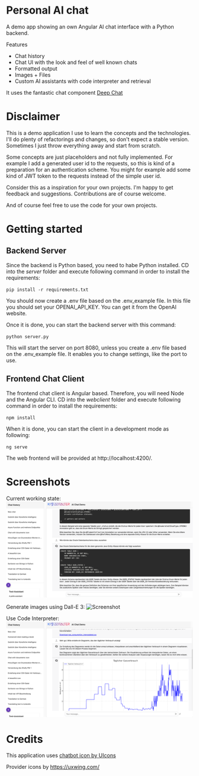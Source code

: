 # Personal AI chat

A demo app showing an own Angular AI chat interface with a Python backend.

Features

- Chat history
- Chat UI with the look and feel of well known chats
- Formatted output
- Images + Files
- Custom AI assistants with code interpreter and retrieval

It uses the fantastic chat component [Deep Chat](https://github.com/OvidijusParsiunas/deep-chat)



# Disclaimer
This is a demo application I use to learn the concepts and the technologies.
I'll do plenty of refactorings and changes, so don't expect a stable version.
Sometimes I just throw everything away and start from scratch.

Some concepts are just placeholders and not fully implemented. For example I add a 
generated user id to the requests, so this is kind of a preparation for an authentication
scheme. You might for example add some kind of JWT token to the requests instead of the simple
user id.

Consider this as a inspiration for your own projects. I'm happy to get feedback and suggestions.
Contributions are of course welcome.

And of course feel free to use the code for your own projects.

# Getting started

## Backend Server

Since the backend is Python based, you need to habe Python installed. CD into the _server_ folder
and execute following command in order to install the requirements:

`pip install -r requirements.txt`

You should now create a .env file based on the .env_example file. In this file you should
set your OPENAI_API_KEY. You can get it from the OpenAI website.

Once it is done, you can start the backend server with this command:

`python server.py`

This will start the server on port 8080, unless you create a .env file based on the .env_example file.
It enables you to change settings, like the port to use.

## Frontend Chat Client

The frontend chat client is Angular based. Therefore, you will need Node and the Angular CLI. CD into the _webclient_
folder
and execute following command in order to install the requirements:

`npm install`

When it is done, you can start the client in a development mode as following:

`ng serve`

The web frontend will be provided at http://localhost:4200/.

# Screenshots

Current working state:
![Screenshot](doc/chat-demo.png)

Generate images using Dall-E 3:
![Screenshot](doc/chat-demo-img.png)

Use Code Interpreter:
![Screenshot](doc/chat-demo-interpreter.png)

# Credits

This application uses <a href="https://www.freepik.com/icons/chatbot">chatbot icon by UIcons</a>

Provider icons by https://uxwing.com/
